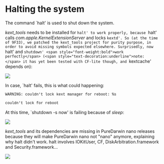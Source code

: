 Halting the system
==================
The command `halt' is used to shut down the system.

<span style="font-style:italic">kext_tools</span> needs to be installed for `halt' to work properly, because `halt' calls <span style="font-style:italic">com.apple.KernelExtensionServer</span> and locks `kextd'.
So (at the time of 9F33), we patched the kext_tools project for purity purpose, in order to avoid missing symbols expected elsewhere.
Surprisedly, now `halt' and `shutdown' <span style="font-weight:bold">work perfectly</span> (<span style="text-decoration:underline">note:</span> it has yet been tested with CF-lite though, and `kextcache' depends on):


[![](../_/rsrc/1225463972197/developers/halt/halt%20in%20puredarwin.png)](halt/halt%20in%20puredarwin.png%3Fattredirects=0)

In case, `halt' fails, this is what could happening:


<span style="font-family:courier new"><span style="font-size:12px">WARNING: couldn't lock kext manager for reboot: %s</span></span>

<span style="font-family:courier new;font-size:12px">couldn't lock for reboot</span>


At this time, `shutdown -s now' is failing because of <span style="font-style:italic">sleep</span>:


[![](../_/rsrc/1225466088081/developers/halt/shutdown%20failing.png)](halt/shutdown%20failing.png%3Fattredirects=0)


*kext_tools* and its dependencies are missing in PureDarwin nano releases because they will make PureDarwin nano not "nano" anymore, explaining why halt didn't work. halt involves IOKitUser, CF, DiskArbitration.framework and Security.framework...

[![](../_/rsrc/1247364785038/developers/halt/kextd.png%3Fheight=360&width=420)](halt/kextd.png%3Fattredirects=0)

